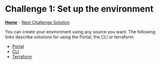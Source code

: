 
# Challenge 1: Set up the environment

**[Home](../README.md)** - [Next Challenge Solution](./02-Deploy-and-configure-solution.md)

You can create your environment using any source you want. The following links describe solutions for using the Portal, the CLI or terraform:

* [Portal](https://learn.microsoft.com/en-us/azure/aks/learn/quick-kubernetes-deploy-portal?tabs=azure-cli)
* [CLI](https://learn.microsoft.com/en-us/azure/aks/learn/quick-kubernetes-deploy-cli)
* [Terraform](https://learn.hashicorp.com/tutorials/terraform/aks)
